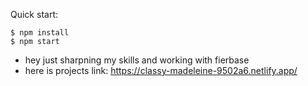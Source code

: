 Quick start:

```
$ npm install
$ npm start
````

- hey just sharpning my skills and working with fierbase
- here is projects link: https://classy-madeleine-9502a6.netlify.app/
